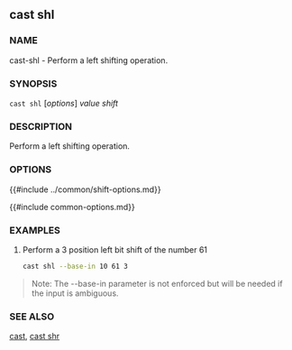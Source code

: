 ## cast shl

### NAME

cast-shl - Perform a left shifting operation.

### SYNOPSIS

``cast shl`` [*options*] *value* *shift*

### DESCRIPTION

Perform a left shifting operation.

### OPTIONS

{{#include ../common/shift-options.md}}

{{#include common-options.md}}

### EXAMPLES

1. Perform a 3 position left bit shift of the number 61
    ```sh
    cast shl --base-in 10 61 3
    ```

> Note: The --base-in parameter is not enforced but will be needed if the input is ambiguous.
   
### SEE ALSO

[cast](./cast.md), [cast shr](./cast-shr.md)